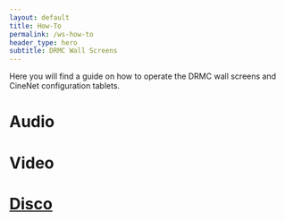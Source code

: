 ```yaml
---
layout: default
title: How-To
permalink: /ws-how-to
header_type: hero
subtitle: DRMC Wall Screens
---
```


Here you will find a guide on how to operate the DRMC wall screens and CineNet configuration tablets.

# Audio
# Video
# [Disco](https://www.youtube.com/watch?v=lqBhgEQ4LT0)